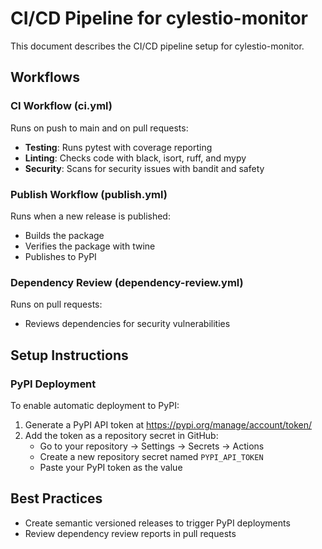 # CI/CD Pipeline for cylestio-monitor

This document describes the CI/CD pipeline setup for cylestio-monitor.

## Workflows

### CI Workflow (ci.yml)

Runs on push to main and on pull requests:
- **Testing**: Runs pytest with coverage reporting
- **Linting**: Checks code with black, isort, ruff, and mypy
- **Security**: Scans for security issues with bandit and safety

### Publish Workflow (publish.yml)

Runs when a new release is published:
- Builds the package
- Verifies the package with twine
- Publishes to PyPI

### Dependency Review (dependency-review.yml)

Runs on pull requests:
- Reviews dependencies for security vulnerabilities

## Setup Instructions

### PyPI Deployment

To enable automatic deployment to PyPI:

1. Generate a PyPI API token at https://pypi.org/manage/account/token/
2. Add the token as a repository secret in GitHub:
   - Go to your repository → Settings → Secrets → Actions
   - Create a new repository secret named `PYPI_API_TOKEN`
   - Paste your PyPI token as the value

## Best Practices

- Create semantic versioned releases to trigger PyPI deployments
- Review dependency review reports in pull requests
